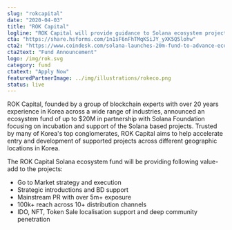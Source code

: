 ```yaml
---
slug: "rokcapital"
date: "2020-04-03"
title: "ROK Capital"
logline: "ROK Capital will provide guidance to Solana ecosystem projects to accelerate mass adoption in the Korean Market."
cta: "https://share.hsforms.com/1n1sF6nFhTMqKSiJY_yXK5Q5lohw"
cta2: "https://www.coindesk.com/solana-launches-20m-fund-to-advance-ecosystem-in-korea"
cta2text: "Fund Announcement"
logo: /img/rok.svg
category: fund
ctatext: "Apply Now"
featuredPartnerImage: ../img/illustrations/rokeco.png
status: live
---
```


ROK Capital, founded by a group of blockchain experts with over 20 years experience in Korea across a wide range of industries, announced an ecosystem fund of up to $20M in partnership with Solana Foundation focusing on incubation and support of the Solana based projects. Trusted by many of Korea's top conglomerates, ROK Capital aims to help accelerate entry and development of supported projects across different geographic locations in Korea.

The ROK Capital Solana ecosystem fund will be providing following value-add to the projects:

- Go to Market strategy and execution
- Strategic introductions and BD support
- Mainstream PR with over 5m+ exposure
- 100k+ reach across 10+ distribution channels
- IDO, NFT, Token Sale localisation support and deep community penetration
